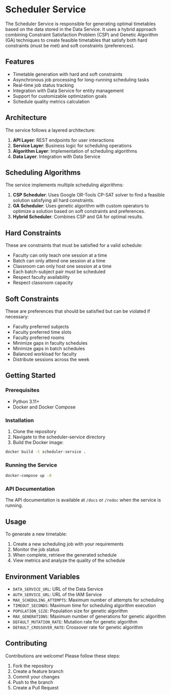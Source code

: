 # Scheduler Service

The Scheduler Service is responsible for generating optimal timetables based on the data stored in the Data Service. It uses a hybrid approach combining Constraint Satisfaction Problem (CSP) and Genetic Algorithm (GA) techniques to create feasible timetables that satisfy both hard constraints (must be met) and soft constraints (preferences).

## Features

- Timetable generation with hard and soft constraints
- Asynchronous job processing for long-running scheduling tasks
- Real-time job status tracking
- Integration with Data Service for entity management
- Support for customizable optimization goals
- Schedule quality metrics calculation

## Architecture

The service follows a layered architecture:

1. **API Layer**: REST endpoints for user interactions
2. **Service Layer**: Business logic for scheduling operations
3. **Algorithm Layer**: Implementation of scheduling algorithms
4. **Data Layer**: Integration with Data Service

## Scheduling Algorithms

The service implements multiple scheduling algorithms:

1. **CSP Scheduler**: Uses Google OR-Tools CP-SAT solver to find a feasible solution satisfying all hard constraints.
2. **GA Scheduler**: Uses genetic algorithm with custom operators to optimize a solution based on soft constraints and preferences.
3. **Hybrid Scheduler**: Combines CSP and GA for optimal results.

## Hard Constraints

These are constraints that must be satisfied for a valid schedule:

- Faculty can only teach one session at a time
- Batch can only attend one session at a time
- Classroom can only host one session at a time
- Each batch-subject pair must be scheduled
- Respect faculty availability
- Respect classroom capacity

## Soft Constraints

These are preferences that should be satisfied but can be violated if necessary:

- Faculty preferred subjects
- Faculty preferred time slots
- Faculty preferred rooms
- Minimize gaps in faculty schedules
- Minimize gaps in batch schedules
- Balanced workload for faculty
- Distribute sessions across the week

## Getting Started

### Prerequisites

- Python 3.11+
- Docker and Docker Compose

### Installation

1. Clone the repository
2. Navigate to the scheduler-service directory
3. Build the Docker image:

```bash
docker build -t scheduler-service .
```

### Running the Service

```bash
docker-compose up -d
```

### API Documentation

The API documentation is available at `/docs` or `/redoc` when the service is running.

## Usage

To generate a new timetable:

1. Create a new scheduling job with your requirements
2. Monitor the job status
3. When complete, retrieve the generated schedule
4. View metrics and analyze the quality of the schedule

## Environment Variables

- `DATA_SERVICE_URL`: URL of the Data Service
- `AUTH_SERVICE_URL`: URL of the IAM Service
- `MAX_SCHEDULING_ATTEMPTS`: Maximum number of attempts for scheduling
- `TIMEOUT_SECONDS`: Maximum time for scheduling algorithm execution
- `POPULATION_SIZE`: Population size for genetic algorithm
- `MAX_GENERATIONS`: Maximum number of generations for genetic algorithm
- `DEFAULT_MUTATION_RATE`: Mutation rate for genetic algorithm
- `DEFAULT_CROSSOVER_RATE`: Crossover rate for genetic algorithm

## Contributing

Contributions are welcome! Please follow these steps:

1. Fork the repository
2. Create a feature branch
3. Commit your changes
4. Push to the branch
5. Create a Pull Request
